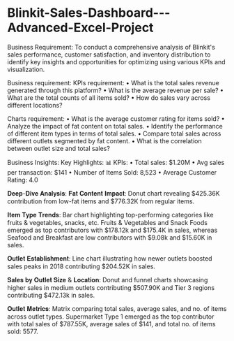 # Blinkit-Sales-Dashboard---Advanced-Excel-Project
Business Requirement: To conduct a comprehensive analysis of Blinkit's sales performance, customer satisfaction, and inventory distribution to identify key insights and opportunities for optimizing using various KPIs and visualization.

Business requirement:
KPIs requirement:
•	What is the total sales revenue generated through this platform?
•	What is the average revenue per sale?
•	What are the total counts of all items sold?
•	How do sales vary across different locations?

Charts requirement:
•	What is the average customer rating for items sold?
•	Analyze the impact of fat content on total sales.
•	Identify the performance of different item types in terms of total sales.
•	Compare total sales across different outlets segmented by fat content.
•	What is the correlation between outlet size and total sales?

Business Insights:
Key Highlights:
📊 KPIs:
•	Total sales:  $1.20M
•	Avg sales per transaction: $141
•	Number of Items Sold:  8,523
•	Average Customer Rating:  4.0

𝐃𝐞𝐞𝐩-𝐃𝐢𝐯𝐞 𝐀𝐧𝐚𝐥𝐲𝐬𝐢𝐬:
𝐅𝐚𝐭 𝐂𝐨𝐧𝐭𝐞𝐧𝐭 𝐈𝐦𝐩𝐚𝐜𝐭: Donut chart revealing $425.36K contribution from low-fat items and $776.32K from regular items.

𝐈𝐭𝐞𝐦 𝐓𝐲𝐩𝐞 𝐓𝐫𝐞𝐧𝐝𝐬: Bar chart highlighting top-performing categories like fruits & vegetables, snacks, etc.
Fruits & Vegetables and Snack Foods emerged as top contributors with $178.12k and $175.4K in sales, whereas
Seafood and Breakfast are low contributors with $9.08k and $15.60K in sales.

𝐎𝐮𝐭𝐥𝐞𝐭 𝐄𝐬𝐭𝐚𝐛𝐥𝐢𝐬𝐡𝐦𝐞𝐧𝐭: Line chart illustrating how newer outlets boosted sales peaks in 2018 contributing $204.52K in sales.

𝐒𝐚𝐥𝐞𝐬 𝐛𝐲 𝐎𝐮𝐭𝐥𝐞𝐭 𝐒𝐢𝐳𝐞 & 𝐋𝐨𝐜𝐚𝐭𝐢𝐨𝐧: Donut and funnel charts showcasing higher sales in medium outlets contributing $507.90K and Tier 3 regions contributing $472.13k in sales.

𝐎𝐮𝐭𝐥𝐞𝐭 𝐌𝐞𝐭𝐫𝐢𝐜𝐬: Matrix comparing total sales, average sales, and no. of items across outlet types.
Supermarket Type 1 emerged as the top contributor with total sales of $787.55K, average sales of $141, and total no. of items sold: 5577.

